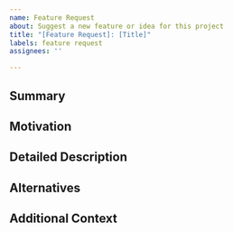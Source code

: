 ```yaml
---
name: Feature Request
about: Suggest a new feature or idea for this project
title: "[Feature Request]: [Title]"
labels: feature request
assignees: ''

---
```


## Summary
<!-- Provide a summary of the feature you would like to see implemented. -->

## Motivation
<!-- Why do you want this feature? What problem does it solve? Why is it important to have this feature? -->

## Detailed Description
<!-- Provide a detailed description of the feature. Include any benefits, goals, and expected outcomes. -->

## Alternatives
<!-- Are there any alternative solutions or features you've considered? If so, provide those details here. -->

## Additional Context
<!-- Provide any other context or screenshots about the feature request here. -->